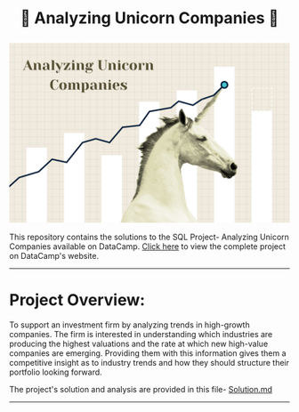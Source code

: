 # <p align="center" style="margin-top: 0px;"> 🦄 Analyzing Unicorn Companies 🏢

![unicorn](unicorn.png)

This repository contains the solutions to the SQL Project- Analyzing Unicorn Companies available on DataCamp. [Click here]("https://app.datacamp.com/learn/projects/1531") to view the complete project on DataCamp's website. 

---
# Project Overview:
To support an investment firm by analyzing trends in high-growth companies. The firm is interested in understanding which industries are producing the highest valuations and the rate at which new high-value companies are emerging. Providing them with this information gives them a competitive insight as to industry trends and how they should structure their portfolio looking forward.

The project's solution and analysis are provided in this file- [Solution.md](Solution.md)

--- 